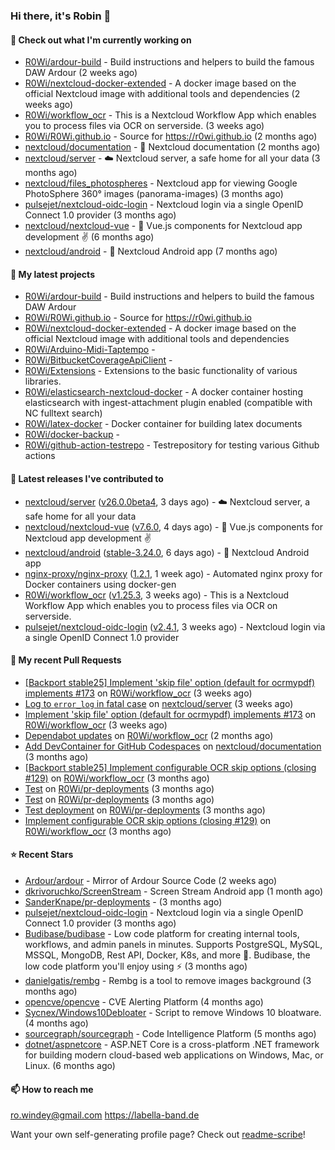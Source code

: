 ### Hi there, it's Robin 👋

#### 👷 Check out what I'm currently working on

- [R0Wi/ardour-build](https://github.com/R0Wi/ardour-build) - Build instructions and helpers to build the famous DAW Ardour (2 weeks ago)
- [R0Wi/nextcloud-docker-extended](https://github.com/R0Wi/nextcloud-docker-extended) - A docker image based on the official Nextcloud image with additional tools and dependencies (2 weeks ago)
- [R0Wi/workflow_ocr](https://github.com/R0Wi/workflow_ocr) - This is a Nextcloud Workflow App which enables you to process files via OCR on serverside. (3 weeks ago)
- [R0Wi/R0Wi.github.io](https://github.com/R0Wi/R0Wi.github.io) - Source for https://r0wi.github.io (2 months ago)
- [nextcloud/documentation](https://github.com/nextcloud/documentation) - 📘 Nextcloud documentation (2 months ago)
- [nextcloud/server](https://github.com/nextcloud/server) - ☁️ Nextcloud server, a safe home for all your data (3 months ago)
- [nextcloud/files_photospheres](https://github.com/nextcloud/files_photospheres) - Nextcloud app for viewing Google PhotoSphere 360° images (panorama-images) (3 months ago)
- [pulsejet/nextcloud-oidc-login](https://github.com/pulsejet/nextcloud-oidc-login) - Nextcloud login via a single OpenID Connect 1.0 provider (3 months ago)
- [nextcloud/nextcloud-vue](https://github.com/nextcloud/nextcloud-vue) - 🍱 Vue.js components for Nextcloud app development  ✌ (6 months ago)
- [nextcloud/android](https://github.com/nextcloud/android) - 📱 Nextcloud Android app (7 months ago)

#### 🌱 My latest projects

- [R0Wi/ardour-build](https://github.com/R0Wi/ardour-build) - Build instructions and helpers to build the famous DAW Ardour
- [R0Wi/R0Wi.github.io](https://github.com/R0Wi/R0Wi.github.io) - Source for https://r0wi.github.io
- [R0Wi/nextcloud-docker-extended](https://github.com/R0Wi/nextcloud-docker-extended) - A docker image based on the official Nextcloud image with additional tools and dependencies
- [R0Wi/Arduino-Midi-Taptempo](https://github.com/R0Wi/Arduino-Midi-Taptempo) - 
- [R0Wi/BitbucketCoverageApiClient](https://github.com/R0Wi/BitbucketCoverageApiClient) - 
- [R0Wi/Extensions](https://github.com/R0Wi/Extensions) - Extensions to the basic functionality of various libraries.
- [R0Wi/elasticsearch-nextcloud-docker](https://github.com/R0Wi/elasticsearch-nextcloud-docker) - A docker container hosting elasticsearch with ingest-attachment plugin enabled (compatible with NC fulltext search)
- [R0Wi/latex-docker](https://github.com/R0Wi/latex-docker) - Docker container for building latex documents
- [R0Wi/docker-backup](https://github.com/R0Wi/docker-backup) - 
- [R0Wi/github-action-testrepo](https://github.com/R0Wi/github-action-testrepo) - Testrepository for testing various Github actions

#### 🔭 Latest releases I've contributed to

- [nextcloud/server](https://github.com/nextcloud/server) ([v26.0.0beta4](https://github.com/nextcloud/server/releases/tag/v26.0.0beta4), 3 days ago) - ☁️ Nextcloud server, a safe home for all your data
- [nextcloud/nextcloud-vue](https://github.com/nextcloud/nextcloud-vue) ([v7.6.0](https://github.com/nextcloud/nextcloud-vue/releases/tag/v7.6.0), 4 days ago) - 🍱 Vue.js components for Nextcloud app development  ✌
- [nextcloud/android](https://github.com/nextcloud/android) ([stable-3.24.0](https://github.com/nextcloud/android/releases/tag/stable-3.24.0), 6 days ago) - 📱 Nextcloud Android app
- [nginx-proxy/nginx-proxy](https://github.com/nginx-proxy/nginx-proxy) ([1.2.1](https://github.com/nginx-proxy/nginx-proxy/releases/tag/1.2.1), 1 week ago) - Automated nginx proxy for Docker containers using docker-gen
- [R0Wi/workflow_ocr](https://github.com/R0Wi/workflow_ocr) ([v1.25.3](https://github.com/R0Wi/workflow_ocr/releases/tag/v1.25.3), 3 weeks ago) - This is a Nextcloud Workflow App which enables you to process files via OCR on serverside.
- [pulsejet/nextcloud-oidc-login](https://github.com/pulsejet/nextcloud-oidc-login) ([v2.4.1](https://github.com/pulsejet/nextcloud-oidc-login/releases/tag/v2.4.1), 3 weeks ago) - Nextcloud login via a single OpenID Connect 1.0 provider

#### 🔨 My recent Pull Requests

- [[Backport stable25] Implement &#39;skip file&#39; option (default for ocrmypdf) implements #173](https://github.com/R0Wi/workflow_ocr/pull/178) on [R0Wi/workflow_ocr](https://github.com/R0Wi/workflow_ocr) (3 weeks ago)
- [Log to `error_log` in fatal case](https://github.com/nextcloud/server/pull/36316) on [nextcloud/server](https://github.com/nextcloud/server) (3 weeks ago)
- [Implement &#39;skip file&#39; option (default for ocrmypdf) implements #173](https://github.com/R0Wi/workflow_ocr/pull/177) on [R0Wi/workflow_ocr](https://github.com/R0Wi/workflow_ocr) (3 weeks ago)
- [Dependabot updates](https://github.com/R0Wi/workflow_ocr/pull/166) on [R0Wi/workflow_ocr](https://github.com/R0Wi/workflow_ocr) (2 months ago)
- [Add DevContainer for GitHub Codespaces](https://github.com/nextcloud/documentation/pull/9406) on [nextcloud/documentation](https://github.com/nextcloud/documentation) (3 months ago)
- [[Backport stable25] Implement configurable OCR skip options (closing #129)](https://github.com/R0Wi/workflow_ocr/pull/165) on [R0Wi/workflow_ocr](https://github.com/R0Wi/workflow_ocr) (3 months ago)
- [Test](https://github.com/R0Wi/pr-deployments/pull/3) on [R0Wi/pr-deployments](https://github.com/R0Wi/pr-deployments) (3 months ago)
- [Test](https://github.com/R0Wi/pr-deployments/pull/2) on [R0Wi/pr-deployments](https://github.com/R0Wi/pr-deployments) (3 months ago)
- [Test deployment](https://github.com/R0Wi/pr-deployments/pull/1) on [R0Wi/pr-deployments](https://github.com/R0Wi/pr-deployments) (3 months ago)
- [Implement configurable OCR skip options (closing #129)](https://github.com/R0Wi/workflow_ocr/pull/164) on [R0Wi/workflow_ocr](https://github.com/R0Wi/workflow_ocr) (3 months ago)

#### ⭐ Recent Stars

- [Ardour/ardour](https://github.com/Ardour/ardour) - Mirror of Ardour Source Code (2 weeks ago)
- [dkrivoruchko/ScreenStream](https://github.com/dkrivoruchko/ScreenStream) - Screen Stream Android app (1 month ago)
- [SanderKnape/pr-deployments](https://github.com/SanderKnape/pr-deployments) -  (3 months ago)
- [pulsejet/nextcloud-oidc-login](https://github.com/pulsejet/nextcloud-oidc-login) - Nextcloud login via a single OpenID Connect 1.0 provider (3 months ago)
- [Budibase/budibase](https://github.com/Budibase/budibase) - Low code platform for creating internal tools, workflows, and admin panels in minutes. Supports PostgreSQL, MySQL, MSSQL, MongoDB, Rest API, Docker, K8s, and more 🚀. Budibase, the low code platform you&#39;ll enjoy using ⚡   (3 months ago)
- [danielgatis/rembg](https://github.com/danielgatis/rembg) - Rembg is a tool to remove images background (3 months ago)
- [opencve/opencve](https://github.com/opencve/opencve) - CVE Alerting Platform (4 months ago)
- [Sycnex/Windows10Debloater](https://github.com/Sycnex/Windows10Debloater) - Script to remove Windows 10 bloatware. (4 months ago)
- [sourcegraph/sourcegraph](https://github.com/sourcegraph/sourcegraph) - Code Intelligence Platform (5 months ago)
- [dotnet/aspnetcore](https://github.com/dotnet/aspnetcore) - ASP.NET Core is a cross-platform .NET framework for building modern cloud-based web applications on Windows, Mac, or Linux. (6 months ago)

#### 📫 How to reach me
[ro.windey@gmail.com](mailto:ro.windey@gmailcom)
https://labella-band.de

Want your own self-generating profile page? Check out [readme-scribe](https://github.com/muesli/readme-scribe)!
